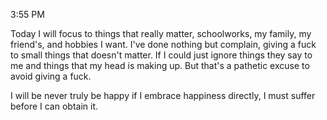 3:55 PM

Today I will focus to things that really matter, schoolworks, my family, my friend's, and hobbies I want. 
I've done nothing but complain, giving a fuck to small things that doesn't matter. If I could just ignore things they say to me and things that my head is making up. But that's a pathetic excuse to avoid giving a fuck.

I will be never truly be happy if I embrace happiness directly, I must suffer before I can obtain it.
